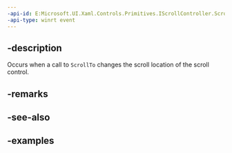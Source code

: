 ```yaml
---
-api-id: E:Microsoft.UI.Xaml.Controls.Primitives.IScrollController.ScrollToRequested
-api-type: winrt event
---
```


## -description

Occurs when a call to `ScrollTo` changes the scroll location of the scroll control.

## -remarks

## -see-also

## -examples

